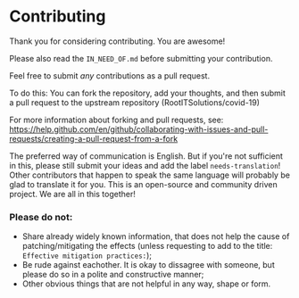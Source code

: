 # Contributing

Thank you for considering contributing. You are awesome!

Please also read the `IN_NEED_OF.md` before submitting your contribution.

Feel free to submit *any* contributions as a pull request.

To do this: You can fork the repository, add your thoughts, and then submit a pull request to the upstream repository (RootITSolutions/covid-19)

For more information about forking and pull requests, see: https://help.github.com/en/github/collaborating-with-issues-and-pull-requests/creating-a-pull-request-from-a-fork

The preferred way of communication is English. But if you're not sufficient in this, please still submit your ideas and add the label `needs-translation`! Other contributors
that happen to speak the same language will probably be glad to translate it for you. This is an open-source and community driven project. We are all in this together!


### Please do not:
- Share already widely known information, that does not help the cause of patching/mitigating the
effects (unless requesting to add to the title: `Effective mitigation practices:`);
- Be rude against eachother. It is okay to dissagree with someone, but please do so in a polite
and constructive manner;
- Other obvious things that are not helpful in any way, shape or form.
